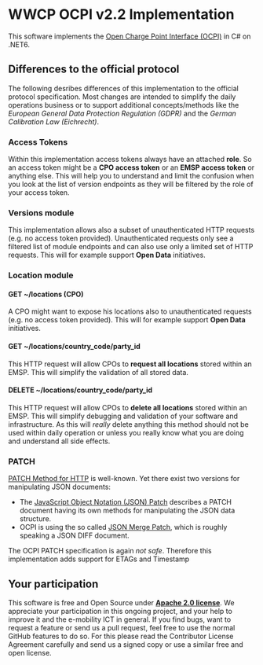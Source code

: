 # WWCP OCPI v2.2 Implementation

This software implements the [Open Charge Point Interface (OCPI)](https://github.com/ocpi/ocpi)
in C# on .NET6.

## Differences to the official protocol

The following desribes differences of this implementation to the official protocol specification.
Most changes are intended to simplify the daily operations business or to support additional concepts/methods like the *European General Data Protection Regulation (GDPR)* and the *German Calibration Law (Eichrecht)*.

### Access Tokens

Within this implementation access tokens always have an attached **role**. So an access
token might be a **CPO access token** or an **EMSP access token** or anything else. This
will help you to understand and limit the confusion when you look at the list of version
endpoints as they will be filtered by the role of your access token.

### Versions module

This implementation allows also a subset of unauthenticated HTTP requests (e.g. no access
token provided). Unauthenticated requests only see a filtered list of module endpoints
and can also use only a limited set of HTTP requests. This will for example support
**Open Data** initiatives.


### Location module

#### GET ~/locations (CPO)

A CPO might want to expose his locations also to unauthenticated requests
(e.g. no access token provided). This will for example support **Open Data** initiatives.

#### GET ~/locations/country_code/party_id

This HTTP request will allow CPOs to **request all locations** stored within an EMSP.
This will simplify the validation of all stored data.

#### DELETE ~/locations/country_code/party_id

This HTTP request will allow CPOs to **delete all locations** stored within an EMSP.
This will simplify debugging and validation of your software and infrastructure. As
this will *really* delete anything this method should not be used within daily operation
or unless you really know what you are doing and understand all side effects.


### PATCH

[PATCH Method for HTTP]( https://datatracker.ietf.org/doc/rfc5789/ ) is well-known. Yet there
exist two versions for manipulating JSON documents:

- The [JavaScript Object Notation (JSON) Patch]( https://datatracker.ietf.org/doc/rfc6902/ ) describes a PATCH document having its own methods for manipulating the JSON data structure.
- OCPI is using the so called [JSON Merge Patch]( https://datatracker.ietf.org/doc/rfc7396/ ), which is roughly speaking a JSON DIFF document.

The OCPI PATCH specification is again *not safe*. Therefore this implementation adds support for ETAGs and Timestamp


## Your participation

This software is free and Open Source under [**Apache 2.0 license**](LICENSE).
We appreciate your participation in this ongoing project, and your help to
improve it and the e-mobility ICT in general. If you find bugs, want to request
a feature or send us a pull request, feel free to use the normal GitHub
features to do so. For this please read the Contributor License Agreement
carefully and send us a signed copy or use a similar free and open license.

